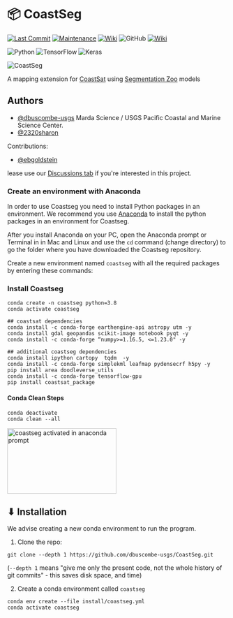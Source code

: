 # 📦 CoastSeg

[![Last Commit](https://img.shields.io/github/last-commit/SatelliteShorelines/CoastSeg)](https://github.com/Doodleverse/segmentation_gym/commits/main)
[![Maintenance](https://img.shields.io/badge/Maintained%3F-yes-green.svg)](https://github.com/SatelliteShorelines/CoastSeg/graphs/commit-activity)
[![Wiki](https://img.shields.io/badge/wiki-documentation-forestgreen)](https://github.com/SatelliteShorelines/CoastSeg/wiki)
![GitHub](https://img.shields.io/github/license/Doodleverse/segmentation_gym)
[![Wiki](https://img.shields.io/badge/discussion-active-forestgreen)](https://github.com/SatelliteShorelines/CoastSeg/discussions)

![Python](https://img.shields.io/badge/python-3670A0?style=for-the-badge&logo=python&logoColor=ffdd54)
![TensorFlow](https://img.shields.io/badge/TensorFlow-%23FF6F00.svg?style=for-the-badge&logo=TensorFlow&logoColor=white)
![Keras](https://img.shields.io/badge/Keras-%23D00000.svg?style=for-the-badge&logo=Keras&logoColor=white)

![CoastSeg](https://user-images.githubusercontent.com/3596509/189417290-d5c24681-39b7-4b97-afa8-1392cf759b08.gif)

A mapping extension for [CoastSat](https://github.com/kvos/CoastSat) using [Segmentation Zoo](https://github.com/Doodleverse/segmentation_zoo) models

## Authors

- [@dbuscombe-usgs](https://github.com/dbuscombe-usgs) Marda Science / USGS Pacific Coastal and Marine Science Center.
- [@2320sharon](https://github.com/2320sharon)

Contributions:

- [@ebgoldstein](https://github.com/ebgoldstein)

lease use our [Discussions tab](https://github.com/dbuscombe-usgs/CoastSeg/discussions) if you're interested in this project.

### Create an environment with Anaconda

In order to use Coastseg you need to install Python packages in an environment. We recommend you use [Anaconda](https://www.anaconda.com/products/distribution) to install the python packages in an environment for Coastseg.

After you install Anaconda on your PC, open the Anaconda prompt or Terminal in in Mac and Linux and use the `cd` command (change directory) to go the folder where you have downloaded the Coastseg repository.

Create a new environment named `coastseg` with all the required packages by entering these commands:

### Install Coastseg

```
conda create -n coastseg python=3.8
conda activate coastseg

## coastsat dependencies
conda install -c conda-forge earthengine-api astropy utm -y
conda install gdal geopandas scikit-image notebook pyqt -y
conda install -c conda-forge “numpy>=1.16.5, <=1.23.0" -y

## additional coastseg dependencies
conda install ipython cartopy  tqdm  -y
conda install -c conda-forge simplekml leafmap pydensecrf h5py -y
pip install area doodleverse_utils
conda install -c conda-forge tensorflow-gpu
pip install coastsat_package
```

#### Conda Clean Steps

```
conda deactivate
conda clean --all
```

<img src="https://user-images.githubusercontent.com/61564689/184215725-3688aedb-e804-481d-bbb6-8c33b30c4607.png" 
     alt="coastseg activated in anaconda prompt" width="250" height="150">

## ⬇ Installation

We advise creating a new conda environment to run the program.

1. Clone the repo:

```
git clone --depth 1 https://github.com/dbuscombe-usgs/CoastSeg.git
```

(`--depth 1` means "give me only the present code, not the whole history of git commits" - this saves disk space, and time)

2. Create a conda environment called `coastseg`

```
conda env create --file install/coastseg.yml
conda activate coastseg
```

